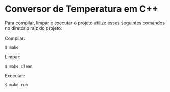 # Conversor de Temperatura em C++

Para compilar, limpar e executar o projeto utilize esses seguintes comandos no diretório raiz do projeto:

Compilar:
```
$ make
```
Limpar:
```
$ make clean
```
Executar:
```
$ make run
```
